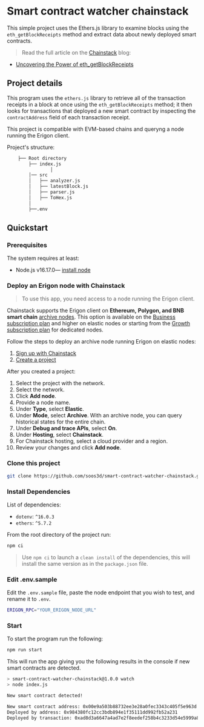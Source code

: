 # Smart contract watcher chainstack

 This simple project uses the Ethers.js library to examine blocks using the `eth_getBlockReceipts` method and extract data about newly deployed smart contracts.

> Read the full article on the [Chainstack](https://chainstack.com) blog:
 * [Uncovering the Power of eth_getBlockReceipts]()

 ## Project details

This program uses the `ethers.js` library to retrieve all of the transaction receipts in a block at once using the `eth_getBlockReceipts` method; it then looks for transactions that deployed a new smart contract by inspecting the `contractAddress` field of each transaction receipt.

This project is compatible with EVM-based chains and queryng a node running the Erigon client.

Project's structure:

```sh
    ├── Root directory
		├── index.js
                │   
		│── src
		│   ├── analyzer.js
		│ 	├── latestBlock.js
		│ 	├── parser.js
		│ 	├── ToHex.js
		│  
		├──.env
```

## Quickstart

### Prerequisites

The system requires at least:

* Node.js v16.17.0— [install node](https://nodejs.org/en/download/)

### Deploy an Erigon node with Chainstack

> To use this app, you need access to a node running the Erigon client.

Chainstack supports the Erigon client on **Ethereum,** **Polygon, and BNB smart chain** [archive nodes](https://chainstack.com/evm-nodes-a-dive-into-the-full-vs-archive-mode/). This option is available on the [Business subscription plan](https://chainstack.com/pricing/) and higher on elastic nodes or starting from the [Growth subscription plan](https://chainstack.com/pricing/) for dedicated nodes.

Follow the steps to deploy an archive node running Erigon on elastic nodes:

1. [Sign up with Chainstack](https://console.chainstack.com/user/account/create)
2. [Create a project](https://docs.chainstack.com/platform/create-a-project)

After you created a project:

1. Select the project with the network.
2. Select the network.
3. Click **Add node**.
4. Provide a node name.
5. Under **Type**, select **Elastic**.
6. Under **Mode**, select **Archive**. With an archive node, you can query historical states for the entire chain.
7. Under **Debug and trace APIs**, select **On**.
8. Under **Hosting**, select **Chainstack**.
9. For Chainstack hosting, select a cloud provider and a region.
10. Review your changes and click **Add node**.

### Clone this project

```sh
git clone https://github.com/soos3d/smart-contract-watcher-chainstack.git
```

### Install Dependencies

List of dependencies:

* `dotenv`: `^16.0.3`
* `ethers`: `^5.7.2`

From the root directory of the project run:

```sh
npm ci
```

> Use `npm ci` to launch a `clean install` of the dependencies, this will install the same version as in the `package.json` file.

### Edit .env.sample

Edit the `.env.sample` file, paste the node endpoint that you wish to test, and rename it to `.env`.

```sh
ERIGON_RPC="YOUR_ERIGON_NODE_URL"
```

### Start

To start the program run the following:

```sh
npm run start
```

This will run the app giving you the following results in the console if new smart contracts are detected.

```sh
> smart-contract-watcher-chainstack@1.0.0 watch
> node index.js

New smart contract detected! 

New smart contract address: 0x00e9a503b88732ee3e28a0fec3343c405f5e963d
Deployed by address: 0x984380fc12cc3bdb894e1f35111dd992fb52a231
Deployed by transaction: 0xad8d3a6647a4ad7e2f8eedef258b4c3233d54e5999a855ca59500f5df70d35de
```